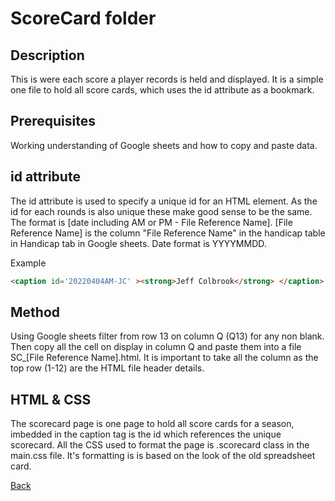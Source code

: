 # ScoreCard folder

## Description

This is were each score a player records is held and displayed. It is a simple one file to hold all score cards, which uses the id attribute as a bookmark. 

## Prerequisites

Working understanding of Google sheets and how to copy and paste data.

## id attribute

The id attribute is used to specify a unique id for an HTML element. As the id for each rounds is also unique these make good sense to be the same. The format is [date including AM or PM - File Reference Name]. [File Reference Name] is the column "File Reference Name" in the handicap table in Handicap tab in Google sheets. Date format is YYYYMMDD. 

Example
```html
<caption id='20220404AM-JC' ><strong>Jeff Colbrook</strong> </caption>
```

## Method

Using Google sheets filter from row 13 on column Q (Q13) for any non blank. Then copy all the cell on display in column Q and paste them into a file SC_[File Reference Name].html. 
It is important to take all the column as the top row (1-12) are the HTML file header details.

## HTML & CSS

The scorecard page is one page to hold all score cards for a season, imbedded in the caption tag is the id which references the unique scorecard. All the CSS used to format the page is .scorecard class in the main.css file. It's formatting is  is based on the look of the old spreadsheet card.

[Back](../../season23/readme.md)

